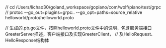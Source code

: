 
// cd /Users/lichao30/goland_workspace/gopiano/com/wolf/piano/test/grpc
// protoc --go_out=plugins=grpc:. --go_opt=paths=source_relative helloworld/proto/helloworld.proto

// 生成的.pb.go文件，按照helloworld.proto文件中的说明，包含服务端接口GreeterServer描述，客户端接口及实现GreeterClient，
// 及HelloRequest、HelloResponse结构体


